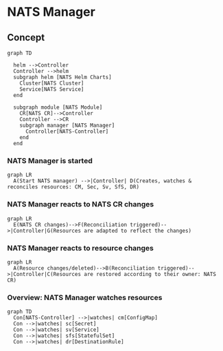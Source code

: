 # NATS Manager

## Concept
```mermaid
graph TD

  helm -->Controller
  Controller -->helm
  subgraph helm [NATS Helm Charts]
    Cluster[NATS Cluster]
    Service[NATS Service]
  end

  subgraph module [NATS Module]
    CR[NATS CR]-->Controller
    Controller -->CR
    subgraph manager [NATS Manager]
      Controller[NATS-Controller]
    end
  end
```

### NATS Manager is started
```mermaid
graph LR
  A(Start NATS manager) -->|Controller| D(Creates, watches & reconciles resources: CM, Sec, Sv, SfS, DR)
```

### NATS Manager reacts to NATS CR changes
```mermaid
graph LR
  E(NATS CR changes)-->F(Reconciliation triggered)-->|Controller|G(Resources are adapted to reflect the changes)
```

### NATS Manager reacts to resource changes
```mermaid
graph LR
  A(Resource changes/deleted)-->B(Reconciliation triggered)-->|Controller|C(Resources are restored according to their owner: NATS CR)
```

### Overview: NATS Manager watches resources
```mermaid
graph TD
  Con[NATS-Controller] -->|watches| cm[ConfigMap]
  Con -->|watches| sc[Secret]
  Con -->|watches| sv[Service]
  Con -->|watches| sfs[StatefulSet]
  Con -->|watches| dr[DestinationRule]
```
